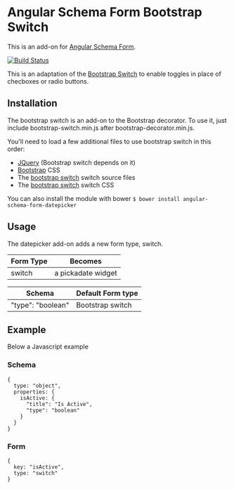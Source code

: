 # Angular Schema Form Bootstrap Switch

This is an add-on for [Angular Schema Form](https://github.com/json-schema-form/angular-schema-form).

[![Build Status](https://travis-ci.org/JChampigny/angular-schema-form-bootstrap-switch.svg?branch=master)](https://travis-ci.org/JChampigny/angular-schema-form-bootstrap-switch)

This is an adaptation of the [Bootstrap Switch](https://github.com/nostalgiaz/bootstrap-switch) to enable toggles in place of checboxes or radio buttons.

## Installation
The bootstrap switch is an add-on to the Bootstrap decorator. To use it, just include bootstrap-switch.min.js after bootstrap-decorator.min.js.

You'll need to load a few additional files to use bootstrap switch in this order:
* [JQuery](https://jquery.com) (Bootstrap switch depends on it)
* [Bootstrap](http://getbootstrap.com) CSS
* The [bootstrap switch](https://github.com/nostalgiaz/bootstrap-switch) switch source files
* The [bootstrap switch](https://github.com/nostalgiaz/bootstrap-switch) switch CSS
 
You can also install the module with bower
`$ bower install angular-schema-form-datepicker`

## Usage
The datepicker add-on adds a new form type, switch.

Form Type | Becomes
--- | ---
switch | a pickadate widget

Schema | Default Form type
--- | ---
"type": "boolean" | Bootstrap switch

## Example
Below a Javascript example
### Schema
```
{
  type: "object",
  properties: {
    isActive: {
      "title": "Is Active",
      "type": "boolean"
    }
  }
}
```
### Form
```
{
  key: "isActive",
  type: "switch"
}
```
